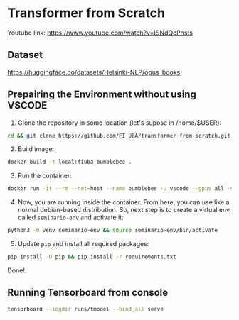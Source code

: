 # Transformer from Scratch

Youtube link: https://www.youtube.com/watch?v=ISNdQcPhsts

## Dataset

https://huggingface.co/datasets/Helsinki-NLP/opus_books

## Prepairing the Environment without using VSCODE

1. Clone the repository in some location (let's supose in /home/$USER):
```bash
cd && git clone https://github.com/FI-UBA/transformer-from-scratch.git && cd transformer-from-scratch
```

2. Build image:
```bash
docker build -t local:fiuba_bumblebee .
```

3. Run the container:
```bash
docker run -it --rm --net=host --name bumblebee -u vscode --gpus all -v ./:/workspaces/transformer-from-scratch -w /workspaces/transformer-from-scratch local:fiuba_bumblebee /bin/bash
```

4. Now, you are running inside the container. From here, you can use like a normal debian-based distribution. So, next step is to create a virtual env called `seminario-env` and activate it:
```bash
python3 -m venv seminario-env && source seminario-env/bin/activate
```

5. Update `pip` and install all required packages:
```bash
pip install -U pip && pip install -r requirements.txt
```

Done!. 

## Running Tensorboard from console

```bash
tensorboard --logdir runs/tmodel --bind_all serve
```


